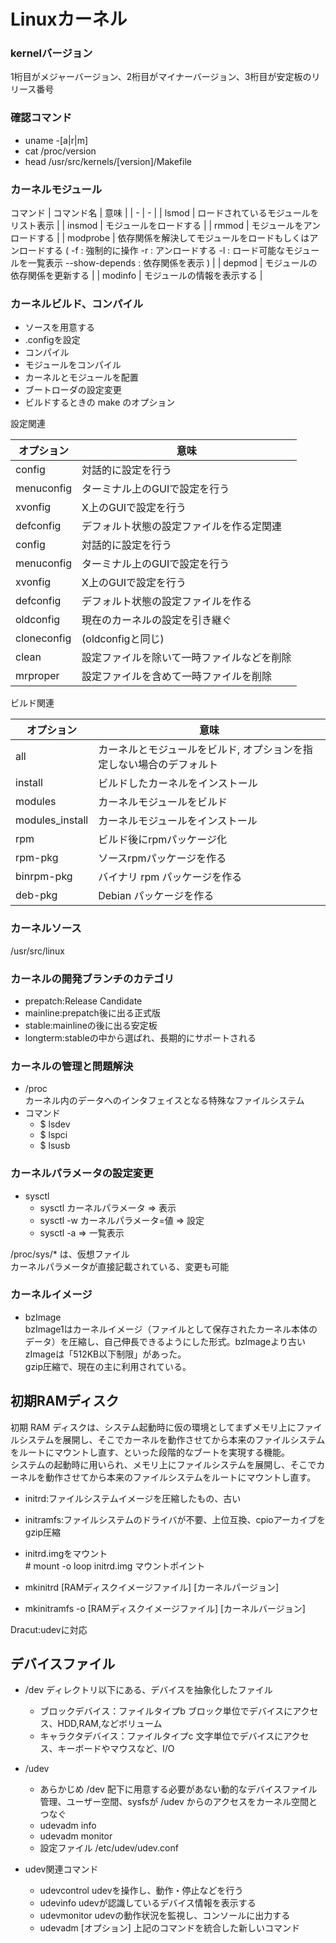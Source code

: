 # Linuxカーネル

### kernelバージョン
1桁目がメジャーバージョン、2桁目がマイナーバージョン、3桁目が安定板のリリース番号

### 確認コマンド

* uname -[a|r|m]
* cat /proc/version
* head /usr/src/kernels/[version]/Makefile

### カーネルモジュール

コマンド
| コマンド名 | 意味 |
| - | - |
| lsmod | ロードされているモジュールをリスト表示 |
| insmod | モジュールをロードする |
| rmmod | モジュールをアンロードする |
| modprobe | 依存関係を解決してモジュールをロードもしくはアンロードする ( -f : 強制的に操作 -r : アンロードする -l : ロード可能なモジュールを一覧表示 --show-depends : 依存関係を表示 ) |
| depmod | モジュールの依存関係を更新する |
| modinfo | モジュールの情報を表示する |


### カーネルビルド、コンパイル

* ソースを用意する
* .configを設定
* コンパイル
* モジュールをコンパイル
* カーネルとモジュールを配置
* ブートローダの設定変更
* ビルドするときの make のオプション

設定関連

  | オプション | 意味 |
  | - | - |
  | config | 対話的に設定を行う |
  | menuconfig | ターミナル上のGUIで設定を行う |
  | xvonfig | X上のGUIで設定を行う |
  | defconfig | デフォルト状態の設定ファイルを作る定関連 |
  | config | 対話的に設定を行う |
  | menuconfig | ターミナル上のGUIで設定を行う |
  | xvonfig | X上のGUIで設定を行う |
  | defconfig | デフォルト状態の設定ファイルを作る |
  | oldconfig | 現在のカーネルの設定を引き継ぐ |
  | cloneconfig | (oldconfigと同じ) |
  | clean | 設定ファイルを除いて一時ファイルなどを削除 |
  | mrproper | 設定ファイルを含めて一時ファイルを削除 |
  
ビルド関連

  | オプション | 意味 |
  | - | - |
  | all | カーネルとモジュールをビルド, オプションを指定しない場合のデフォルト |
  | install | ビルドしたカーネルをインストール |
  | modules | カーネルモジュールをビルド |
  | modules_install | カーネルモジュールをインストール |
  | rpm | ビルド後にrpmパッケージ化 |
  | rpm-pkg | ソースrpmパッケージを作る |
  | binrpm-pkg | バイナリ rpm パッケージを作る |
  | deb-pkg | Debian パッケージを作る  |

### カーネルソース

/usr/src/linux

### カーネルの開発ブランチのカテゴリ

* prepatch:Release Candidate
* mainline:prepatch後に出る正式版
* stable:mainlineの後に出る安定板
* longterm:stableの中から選ばれ、長期的にサポートされる

### カーネルの管理と問題解決

* /proc  
カーネル内のデータへのインタフェイスとなる特殊なファイルシステム
* コマンド  
  * $ lsdev  
  * $ lspci
  * $ lsusb

### カーネルパラメータの設定変更

* sysctl  
  * sysctl カーネルパラメータ ⇒ 表示  
  * sysctl -w カーネルパラメータ=値 ⇒ 設定  
  * sysctl -a ⇒ 一覧表示

/proc/sys/* は、仮想ファイル  
カーネルパラメータが直接記載されている、変更も可能

### カーネルイメージ

* bzImage  
  bzImage1はカーネルイメージ（ファイルとして保存されたカーネル本体のデータ）を圧縮し、自己伸長できるようにした形式。bzImageより古いzImageは「512KB以下制限」があった。  
  gzip圧縮で、現在の主に利用されている。

## 初期RAMディスク

初期 RAM ディスクは、システム起動時に仮の環境としてまずメモリ上にファイルシステムを展開し、そこでカーネルを動作させてから本来のファイルシステムをルートにマウントし直す、といった段階的なブートを実現する機能。  
システムの起動時に用いられ、メモリ上にファイルシステムを展開し、そこでカーネルを動作させてから本来のファイルシステムをルートにマウントし直す。

* initrd:ファイルシステムイメージを圧縮したもの、古い
* initramfs:ファイルシステムのドライバが不要、上位互換、cpioアーカイブをgzip圧縮

* initrd.imgをマウント  
  \# mount -o loop initrd.img マウントポイント

* mkinitrd [RAMディスクイメージファイル] [カーネルパージョン]  
* mkinitramfs -o [RAMディスクイメージファイル] [カーネルバージョン]

Dracut:udevに対応

## デバイスファイル

* /dev ディレクトリ以下にある、デバイスを抽象化したファイル
  * ブロックデバイス：ファイルタイプb ブロック単位でデバイスにアクセス、HDD,RAM,などボリューム
  * キャラクタデバイス：ファイルタイプc 文字単位でデバイスにアクセス、キーボードやマウスなど、I/O
* /udev
  * あらかじめ /dev 配下に用意する必要があない動的なデバイスファイル管理、ユーザー空間、sysfsが /udev からのアクセスをカーネル空間とつなぐ
  * udevadm info  
  * udevadm monitor
  * 設定ファイル /etc/udev/udev.conf

* udev関連コマンド  
  * udevcontrol udevを操作し、動作・停止などを行う
  * udevinfo udevが認識しているデバイス情報を表示する
  * udevmonitor udevの動作状況を監視し、コンソールに出力する
  * udevadm [オプション] 上記のコマンドを統合した新しいコマンド
